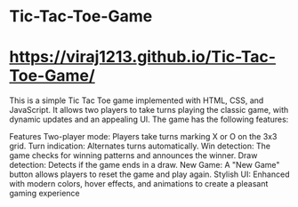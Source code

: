 # Tic-Tac-Toe-Game
# https://viraj1213.github.io/Tic-Tac-Toe-Game/


This is a simple Tic Tac Toe game implemented with HTML, CSS, and JavaScript. It allows two players to take turns playing the classic game, with dynamic updates and an appealing UI. The game has the following features:

Features
Two-player mode: Players take turns marking X or O on the 3x3 grid.
Turn indication: Alternates turns automatically.
Win detection: The game checks for winning patterns and announces the winner.
Draw detection: Detects if the game ends in a draw.
New Game: A "New Game" button allows players to reset the game and play again.
Stylish UI: Enhanced with modern colors, hover effects, and animations to create a pleasant gaming experience
